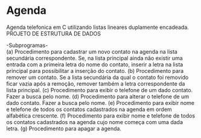 # Agenda
Agenda telefonica em C utilizando listas lineares duplamente encadeada.
PROJETO DE ESTRUTURA DE DADOS
    
-Subprogramas-   
(a)	Procedimento para cadastrar um novo contato na agenda na lista secundária correspondente. Se, na lista principal ainda não existir uma entrada com a primeira letra do nome do contato, inserir a letra na lista principal para possibilitar a inserção do contato.
(b)	Procedimento para remover um contato. Se a lista secundária da qual o contato foi removido ficar vazia após a remoção, remover também a letra correspondente da lista principal.
(c)	Procedimento para exibir o telefone de um dado contato. Fazer a busca pelo nome.
(d)	Procedimento para alterar o telefone de um dado contato. Fazer a busca pelo nome.
(e)	Procedimento para exibir nome e telefone de todos os contatos cadastrados na agenda em ordem alfabética crescente.
(f)	Procedimento para exibir nome e telefone de todos os contatos cadastrados na agenda cujo nome começa com uma dada letra.
(g)	Procedimento para apagar a agenda.

